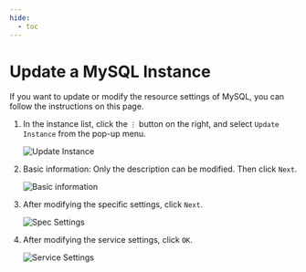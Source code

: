 ```yaml
---
hide:
  - toc
---
```


# Update a MySQL Instance

If you want to update or modify the resource settings of MySQL, you can follow the instructions on this page.

1. In the instance list, click the `⋮` button on the right, and select `Update Instance` from the pop-up menu.

    ![Update Instance](https://docs.daocloud.io/daocloud-docs-images/docs/en/docs/middleware/mysql/images/update01.png)

2. Basic information: Only the description can be modified. Then click `Next`.

    ![Basic information](https://docs.daocloud.io/daocloud-docs-images/docs/en/docs/middleware/mysql/images/update02.png)

3. After modifying the specific settings, click `Next`.

    ![Spec Settings](https://docs.daocloud.io/daocloud-docs-images/docs/en/docs/middleware/mysql/images/update03.png)

4. After modifying the service settings, click `OK`.

    ![Service Settings](https://docs.daocloud.io/daocloud-docs-images/docs/en/docs/middleware/mysql/images/update04.png)
